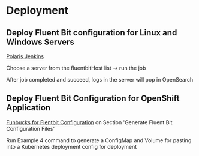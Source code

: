 # Deployment

## Deploy Fluent Bit configuration for Linux and Windows Servers

[Polaris Jenkins](https://oneteam-jenkins.apps.silver.devops.gov.bc.ca/job/fluentbit/job/fluentbit-deploy/)

Choose a server from the fluentbitHost list -> run the job

After job completed and succeed, logs in the server will pop in OpenSearch

## Deploy Fluent Bit Configuration for OpenShift Application
[Funbucks for Flentbit Configuration](./fluentbit.md) on Section 'Generate Fluent Bit Configuration Files'

Run Example 4 command to generate a ConfigMap and Volume for pasting into a Kubernetes deployment config for deployment

